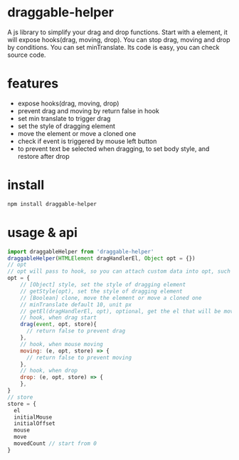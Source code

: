# draggable-helper
A js library to simplify your drag and drop functions. Start with a element, it will expose hooks(drag, moving, drop). You can stop drag, moving and drop by conditions. You can set minTranslate. Its code is easy, you can check source code.
# features
* expose hooks(drag, moving, drop)
* prevent drag and moving by return false in hook
* set min translate to trigger drag
* set the style of dragging element
* move the element or move a cloned one
* check if event is triggered by mouse left button
* to prevent text be selected when dragging, to set body style, and restore after drop
# install
```sh
npm install draggable-helper
```
# usage & api
```js
import draggableHelper from 'draggable-helper'
draggableHelper(HTMLElement dragHandlerEl, Object opt = {})
// opt
// opt will pass to hook, so you can attach custom data into opt, such the data of the element
opt = {
    // [Object] style, set the style of dragging element
    // getStyle(opt), set the style of dragging element
    // [Boolean] clone, move the element or move a cloned one
    // minTranslate default 10, unit px
    // getEl(dragHandlerEl, opt), optional, get the el that will be moved. default is dragHandlerEl
    // hook, when drag start
    drag(event, opt, store){
      // return false to prevent drag
    },
    // hook, when mouse moving
    moving: (e, opt, store) => {
      // return false to prevent moving
    },
    // hook, when drop
    drop: (e, opt, store) => {
    },
}
// store
store = {
  el
  initialMouse
  initialOffset
  mouse
  move
  movedCount // start from 0
}
```
